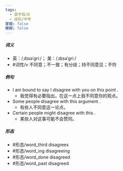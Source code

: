 ```yaml
---
tags:
  - 首字母/D
  - 级别/中考
掌握: false
模糊: false
---
```

##### 词义
- 英：/ˌdɪsəˈɡriː/； 美：/ˌdɪsəˈɡriː/
- #词性/v  不同意；不一致；有分歧；持不同意见；不符
##### 例句
- I am bound to say I disagree with you on this point .
	- 我觉得有必要指出，在这一点上我不同意你的观点。
- Some people disagree with this argument .
	- 有些人不同意这一论点。
- Certain people might disagree with this .
	- 某些人对这事可能不会赞同。
##### 形态
- #形态/word_third disagrees
- #形态/word_ing disagreeing
- #形态/word_done disagreed
- #形态/word_past disagreed
